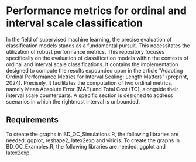 # Performance metrics for ordinal and interval scale classification

In the field of supervised machine learning, the precise evaluation of classification models stands as a fundamental pursuit. This necessitates the utilization of robust performance metrics. This repository focuses specifically on the evaluation of classification models within the contexts of ordinal and interval scale classifications. It contains the implementation designed to compute the results expounded upon in the article "Adapting Ordinal Performance Metrics for Interval Scaling: Length Matters" (preprint, 2024). Precisely, it facilitates the computation of two ordinal metrics, namely Mean Absolute Error (MAE) and Total Cost (TC), alongside their interval scale counterparts. A specific section is designed to address scenarios in which the rightmost interval is unbounded.



## Requirements

To create the graphs in BD_OC_Simulations.R, the following libraries are needed: ggplot, reshape2, latex2exp and viridis.
To create the graphs in BD_OC_Examples.R, the following libraries are needed: ggplot and latex2exp.


